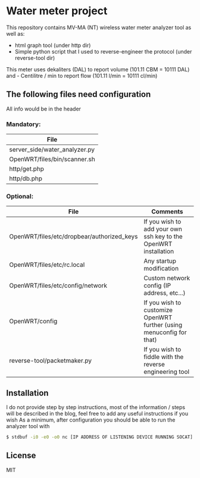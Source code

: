 # Water meter project

This repository contains MV-MA (NT) wireless water meter analyzer tool as well as:
- html graph tool (under http dir)
- Simple python script that I used to reverse-engineer the protocol (under reverse-tool dir)

This meter uses dekaliters (DAL) to report volume (101.11 CBM = 10111 DAL) and -
Centilitre / min to report flow (101.11 l/min = 10111 cl/min)
  
## The following files need configuration
All info would be in the header

### Mandatory:
| File | 
| ------ |
| server_side/water_analyzer.py | 
| OpenWRT/files/bin/scanner.sh |
| http/get.php |
| http/db.php | 

### Optional:
| File |  Comments |
| ------ | ------ |
| OpenWRT/files/etc/dropbear/authorized_keys | If you wish to add your own ssh key to the OpenWRT installation |
| OpenWRT/files/etc/rc.local | Any startup modification |
| OpenWRT/files/etc/config/network | Custom network config (IP address, etc...) |
| OpenWRT/config | If you wish to customize OpenWRT further (using menuconfig for that) |
| reverse-tool/packetmaker.py | If you wish to fiddle with the reverse engineering tool |

## Installation

I do not provide step by step instructions, most of the information / steps will be described in the blog, feel free to add any useful instructions if you wish
As a minimum, after configuration you should be able to run the analyzer tool with

```sh
$ stdbuf -i0 -e0 -o0 nc [IP ADDRESS OF LISTENING DEVICE RUNNING SOCAT] | wateranalyzer.py
```
License
----

MIT
